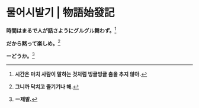 # 물어시발기 | 物語始發記
**時間はまるで人が話さようにグルグル舞わず。**[^1]

**だから黙って楽しめ。**[^2]

**ーどうか。**[^3]

[^1]: **시간은 마치 사람이 말하는 것처럼 빙글빙글 춤을 추지 않아.**
[^2]: **그니까 닥치고 즐기기나 해.**
[^3]: **ー제발.**
